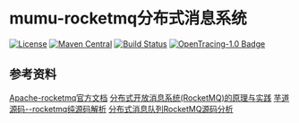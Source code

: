 # mumu-rocketmq分布式消息系统
[![License](https://img.shields.io/badge/License-Apache%202.0-blue.svg)](https://github.com/babymm/mumu-rocketmq/blob/master/LICENSE) [![Maven Central](https://img.shields.io/maven-central/v/com.weibo/motan.svg?label=Maven%20Central)](https://mvnrepository.com/search?q=motan) [![Build Status](https://img.shields.io/travis/weibocom/motan/master.svg?label=Build)](https://github.com/babymm/mumu-rocketmq) [![OpenTracing-1.0 Badge](https://img.shields.io/badge/OpenTracing--1.0-enabled-blue.svg)](http://opentracing.io)











## 参考资料
[Apache-rocketmq官方文档](https://rocketmq.incubator.apache.org)
[分布式开放消息系统(RocketMQ)的原理与实践](http://www.jianshu.com/p/453c6e7ff81c)
[芋道源码--rocketmq纯源码解析](http://www.yunai.me/categories/RocketMQ/?jianshu)
[ 分布式消息队列RocketMQ源码分析](http://blog.csdn.net/chunlongyu/article/category/6638499)
